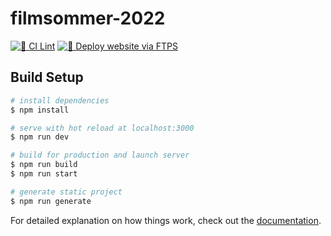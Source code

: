 # filmsommer-2022

[![👀 CI Lint](https://github.com/milangress/filmsommer-2022/actions/workflows/ci.yml/badge.svg)](https://github.com/milangress/filmsommer-2022/actions/workflows/ci.yml)  [![🚀 Deploy website via FTPS](https://github.com/milangress/filmsommer-2022/actions/workflows/deploy-ftp.yml/badge.svg)](https://github.com/milangress/filmsommer-2022/actions/workflows/deploy-ftp.yml)


## Build Setup

```bash
# install dependencies
$ npm install

# serve with hot reload at localhost:3000
$ npm run dev

# build for production and launch server
$ npm run build
$ npm run start

# generate static project
$ npm run generate
```

For detailed explanation on how things work, check out the [documentation](https://nuxtjs.org).
